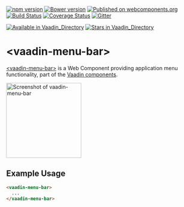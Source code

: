 [![npm version](https://badgen.net/npm/v/@vaadin/vaadin-menu-bar)](https://www.npmjs.com/package/@vaadin/vaadin-menu-bar)
[![Bower version](https://badgen.net/github/release/vaadin/vaadin-menu-bar)](https://github.com/vaadin/vaadin-menu-bar/releases)
[![Published on webcomponents.org](https://img.shields.io/badge/webcomponents.org-published-blue.svg)](https://www.webcomponents.org/element/vaadin/vaadin-menu-bar)
[![Build Status](https://travis-ci.org/vaadin/vaadin-menu-bar.svg?branch=master)](https://travis-ci.org/vaadin/vaadin-menu-bar)
[![Coverage Status](https://coveralls.io/repos/github/vaadin/vaadin-menu-bar/badge.svg?branch=master)](https://coveralls.io/github/vaadin/vaadin-menu-bar?branch=master)
[![Gitter](https://badges.gitter.im/Join%20Chat.svg)](https://gitter.im/vaadin/web-components?utm_source=badge&utm_medium=badge&utm_campaign=pr-badge)

[![Available in Vaadin_Directory](https://img.shields.io/vaadin-directory/v/vaadinvaadin-menu-bar.svg)](https://vaadin.com/directory/component/vaadinvaadin-menu-bar)
[![Stars in Vaadin_Directory](https://img.shields.io/vaadin-directory/stars/vaadinvaadin-menu-bar.svg)](https://vaadin.com/directory/component/vaadinvaadin-menu-bar)

# &lt;vaadin-menu-bar&gt;

[&lt;vaadin-menu-bar&gt;](https://vaadin.com/components/vaadin-menu-bar) is a Web Component providing application menu functionality, part of the [Vaadin components](https://vaadin.com/components).

[<img src="https://raw.githubusercontent.com/vaadin/vaadin-menu-bar/master/screenshot.png" width="200" alt="Screenshot of vaadin-menu-bar">](https://vaadin.com/components/vaadin-menu-bar)

## Example Usage

```html
<vaadin-menu-bar>
  ...
</vaadin-menu-bar>
```
